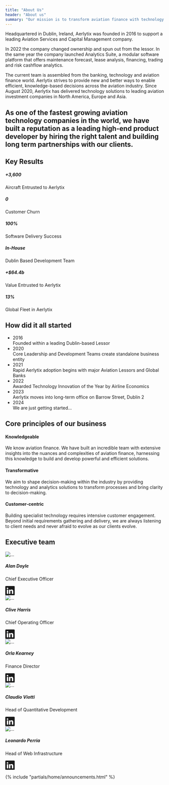 ```yaml
---
title: "About Us"
header: "About us"
summary: "Our mission is to transform aviation finance with technology and analytics."
---
```


<article class="pt-5 pb-5 mb-5">
    <div class="container">
        <div class="col-sm-6 col-lg-8 m-auto">
            <p>Headquartered in Dublin, Ireland, Aerlytix was founded in 2016 to support a leading Aviation Services and Capital Management company.</p>
            <p>In 2022 the company changed ownership and spun out from the lessor. In the same year the company launched Analytics Suite, a modular software platform that offers maintenance forecast, lease analysis, financing, trading and risk cashflow analytics.</p>
            <p>The current team is assembled from the banking, technology and aviation finance world. Aerlytix strives to provide new and better ways to enable efficient, knowledge-based decisions across the aviation industry. Since August 2020, Aerlytix has delivered technology solutions to leading aviation investment companies in North America, Europe and Asia.</p>
        </div>
    </div>
</article>

<article class="my-5 py-5">
    <div class="container">
            <h2 class="display-4">As one of the fastest growing aviation technology companies in the world, we have built a reputation as a leading high-end product developer by hiring the right talent and building long term partnerships with our clients.</h2>
    </div>
</article>

<article class="key-results my-5 py-5">
  <div class="container">
    <h2 class="display-3 fw-bold mb-5">Key Results</h2>
    <div class="row row-cols-1 row-cols-md-3 g-4" data-cues="slideInUp">
      <div class="col">
        <div class="card">
          <div class="card-body">
            <h5 class="display-4 fw-bold">+3,600</h5>
            <div class="text-uppercase">Aircraft Entrusted to Aerlytix</div>
          </div>
        </div>
      </div>
      <div class="col">
        <div class="card">
          <div class="card-body">
            <h5 class="display-4 fw-bold">0</h5>
            <div class="text-uppercase">Customer Churn</div>
          </div>
        </div>
      </div>
      <div class="col">
        <div class="card">
          <div class="card-body">
            <h5 class="display-4 fw-bold">100%</h5>
            <div class="text-uppercase">Software Delivery Success </div>
          </div>
        </div>
      </div>
      <div class="col">
        <div class="card">
          <div class="card-body">
            <h5 class="display-4 fw-bold">In-House</h5>
            <div class="text-uppercase">Dublin Based Development Team</div>
          </div>
        </div>
      </div>
      <div class="col">
        <div class="card">
          <div class="card-body">
            <h5 class="display-4 fw-bold">+$64.4b</h5>
            <div class="text-uppercase">Value Entrusted to Aerlytix</div>
          </div>
        </div>
      </div>
      <div class="col">
        <div class="card">
          <div class="card-body">
            <h5 class="display-4 fw-bold">13%</h5>
            <div class="text-uppercase">Global Fleet in Aerlytix</div>
          </div>
        </div>
      </div>
    </div>
  </div>
</article>

<article class="my-5 py-5">
  <div class="container">
    <h2 class="display-3 fw-bold mb-5">How did it all started</h2>
    <ul class="timeline" data-cues="slideInUp">
      <li class="timeline__item">
        <div class="timeline__date fw-bold"><span class="timeline__date-label">2016</span></div>
        <div class="timeline__date-reference">Founded within a leading Dublin-based Lessor</div>
      </li>
      <li class="timeline__item">
        <div class="timeline__date fw-bold"><span class="timeline__date-label">2020</span></div>
        <div class="timeline__date-reference">Core Leadership and Development Teams create standalone business entity</div>
      </li>
      <li class="timeline__item">
        <div class="timeline__date fw-bold"><span class="timeline__date-label">2021</span></div>
        <div class="timeline__date-reference">Rapid Aerlytix adoption begins with major Aviation Lessors and Global Banks</div>
      </li>
      <li class="timeline__item">
        <div class="timeline__date fw-bold"><span class="timeline__date-label">2022</span></div>
        <div class="timeline__date-reference">Awarded Technology Innovation of the Year by Airline Economics</div>
      </li>
      <li class="timeline__item">
        <div class="timeline__date fw-bold"><span class="timeline__date-label">2023</span></div>
        <div class="timeline__date-reference">Aerlytix moves into long-term office on Barrow Street, Dublin 2</div>
      </li>
      <li class="timeline__item">
        <div class="timeline__date fw-bold"><span class="timeline__date-label">2024</span></div>
        <div class="timeline__date-reference">We are just getting started...</div>
      </li>
    </ul>
  </div>
</article>

<article class="my-5 py-5">
<div class="container">

<h2 class="display-3 fw-bold mb-5">Core principles of our business</h2>
<div class="row row-cols-1 row-cols-md-3 g-4 mt-5" data-cues="slideInUp">
      <div class="col">
        <div class="card p-4 h-100">
          <h4 class="fw-bold pb-2">Knowledgeable</h4>
          <p>We know aviation finance. We have built an incredible team with extensive insights into the nuances and complexities of aviation finance, harnessing this knowledge to build and develop powerful and efficient solutions.</p>
        </div>
      </div>
      <div class="col">
        <div class="card p-4 h-100">
          <h4 class="fw-bold pb-2">Transformative</h4>
          <p>We aim to shape decision-making within the industry by providing technology and analytics solutions to transform processes and bring clarity to decision-making.</p>
        </div>
      </div>
      <div class="col">
        <div class="card p-4 h-100">
          <h4 class="fw-bold pb-2">Customer-centric</h4>
          <p>Building specialist technology requires intensive customer engagement. Beyond initial requirements gathering and delivery, we are always listening to client needs and never afraid to evolve as our clients evolve.</p>
        </div>
      </div>
    </div>
</div>
</article>

<article class="my-5 py-5">
  
  <div class="container">
  <h2 class="display-3 fw-bold mb-5">Executive team</h2>
    <div class="row row-cols-1 row-cols-md-5 g-4" data-cues="slideInUp">
      <div class="col">
        <div class="card h-100">
          <img src="/images/company/about-us/alan-doyle.jpeg" class="card-img-top" alt="...">
          <div class="card-body">
            <h5 class="card-title">Alan Doyle</h5>
            <p class="card-text">Chief Executive Officer</p>
            <a href="https://ie.linkedin.com/in/alan-doyle-56859b25" target="_blank">
                <svg xmlns="http://www.w3.org/2000/svg" width="1.85rem" height="1.85rem" fill="currentColor" class="bi bi-linkedin" viewBox="0 0 16 16">
  <path d="M0 1.146C0 .513.526 0 1.175 0h13.65C15.474 0 16 .513 16 1.146v13.708c0 .633-.526 1.146-1.175 1.146H1.175C.526 16 0 15.487 0 14.854V1.146zm4.943 12.248V6.169H2.542v7.225h2.401zm-1.2-8.212c.837 0 1.358-.554 1.358-1.248-.015-.709-.52-1.248-1.342-1.248-.822 0-1.359.54-1.359 1.248 0 .694.521 1.248 1.327 1.248h.016zm4.908 8.212V9.359c0-.216.016-.432.08-.586.173-.431.568-.878 1.232-.878.869 0 1.216.662 1.216 1.634v3.865h2.401V9.25c0-2.22-1.184-3.252-2.764-3.252-1.274 0-1.845.7-2.165 1.193v.025h-.016a5.54 5.54 0 0 1 .016-.025V6.169h-2.4c.03.678 0 7.225 0 7.225h2.4z"></path>
</svg></a>
          </div>
        </div>
      </div>
      <div class="col">
        <div class="card h-100">
          <img src="/images/company/about-us/clive.jpg" class="card-img-top" alt="...">
          <div class="card-body">
            <h5 class="card-title">Clive Harris</h5>
            <p class="card-text">Chief Operating Officer</p>
            <a href="https://ie.linkedin.com/in/clive-harris-bb1a4023" target="_blank">
                <svg xmlns="http://www.w3.org/2000/svg" width="1.85rem" height="1.85rem" fill="currentColor" class="bi bi-linkedin" viewBox="0 0 16 16">
  <path d="M0 1.146C0 .513.526 0 1.175 0h13.65C15.474 0 16 .513 16 1.146v13.708c0 .633-.526 1.146-1.175 1.146H1.175C.526 16 0 15.487 0 14.854V1.146zm4.943 12.248V6.169H2.542v7.225h2.401zm-1.2-8.212c.837 0 1.358-.554 1.358-1.248-.015-.709-.52-1.248-1.342-1.248-.822 0-1.359.54-1.359 1.248 0 .694.521 1.248 1.327 1.248h.016zm4.908 8.212V9.359c0-.216.016-.432.08-.586.173-.431.568-.878 1.232-.878.869 0 1.216.662 1.216 1.634v3.865h2.401V9.25c0-2.22-1.184-3.252-2.764-3.252-1.274 0-1.845.7-2.165 1.193v.025h-.016a5.54 5.54 0 0 1 .016-.025V6.169h-2.4c.03.678 0 7.225 0 7.225h2.4z"></path>
</svg></a>
          </div>
        </div>
      </div>
      <div class="col">
        <div class="card h-100">
          <img src="/images/company/about-us/orla-kearney.jpg" class="card-img-top" alt="...">
          <div class="card-body">
            <h5 class="card-title">Orla Kearney</h5>
            <p class="card-text">Finance Director</p>
            <a href="https://ie.linkedin.com/in/orla-kearney-b3613718" target="_blank">
                <svg xmlns="http://www.w3.org/2000/svg" width="1.85rem" height="1.85rem" fill="currentColor" class="bi bi-linkedin" viewBox="0 0 16 16">
  <path d="M0 1.146C0 .513.526 0 1.175 0h13.65C15.474 0 16 .513 16 1.146v13.708c0 .633-.526 1.146-1.175 1.146H1.175C.526 16 0 15.487 0 14.854V1.146zm4.943 12.248V6.169H2.542v7.225h2.401zm-1.2-8.212c.837 0 1.358-.554 1.358-1.248-.015-.709-.52-1.248-1.342-1.248-.822 0-1.359.54-1.359 1.248 0 .694.521 1.248 1.327 1.248h.016zm4.908 8.212V9.359c0-.216.016-.432.08-.586.173-.431.568-.878 1.232-.878.869 0 1.216.662 1.216 1.634v3.865h2.401V9.25c0-2.22-1.184-3.252-2.764-3.252-1.274 0-1.845.7-2.165 1.193v.025h-.016a5.54 5.54 0 0 1 .016-.025V6.169h-2.4c.03.678 0 7.225 0 7.225h2.4z"></path>
</svg></a>
          </div>
        </div>
      </div>
      <div class="col">
        <div class="card h-100">
          <img src="/images/company/about-us/claudio.jpg" class="card-img-top" alt="...">
          <div class="card-body">
            <h5 class="card-title">Claudio Viotti</h5>
            <p class="card-text">Head of Quantitative Development</p>
            <a href="https://ie.linkedin.com/in/claudio-viotti-a2900459" target="_blank">
                <svg xmlns="http://www.w3.org/2000/svg" width="1.85rem" height="1.85rem" fill="currentColor" class="bi bi-linkedin" viewBox="0 0 16 16">
  <path d="M0 1.146C0 .513.526 0 1.175 0h13.65C15.474 0 16 .513 16 1.146v13.708c0 .633-.526 1.146-1.175 1.146H1.175C.526 16 0 15.487 0 14.854V1.146zm4.943 12.248V6.169H2.542v7.225h2.401zm-1.2-8.212c.837 0 1.358-.554 1.358-1.248-.015-.709-.52-1.248-1.342-1.248-.822 0-1.359.54-1.359 1.248 0 .694.521 1.248 1.327 1.248h.016zm4.908 8.212V9.359c0-.216.016-.432.08-.586.173-.431.568-.878 1.232-.878.869 0 1.216.662 1.216 1.634v3.865h2.401V9.25c0-2.22-1.184-3.252-2.764-3.252-1.274 0-1.845.7-2.165 1.193v.025h-.016a5.54 5.54 0 0 1 .016-.025V6.169h-2.4c.03.678 0 7.225 0 7.225h2.4z"></path>
</svg></a>
          </div>
        </div>
      </div>
      <div class="col">
        <div class="card h-100">
          <img src="/images/company/about-us/leo-perria.jpg" class="card-img-top" alt="...">
          <div class="card-body">
            <h5 class="card-title">Leonardo Perria</h5>
            <p class="card-text">Head of Web Infrastructure</p>
            <a href="https://ie.linkedin.com/in/leonardo-perria" target="_blank">
                <svg xmlns="http://www.w3.org/2000/svg" width="1.85rem" height="1.85rem" fill="currentColor" class="bi bi-linkedin" viewBox="0 0 16 16">
  <path d="M0 1.146C0 .513.526 0 1.175 0h13.65C15.474 0 16 .513 16 1.146v13.708c0 .633-.526 1.146-1.175 1.146H1.175C.526 16 0 15.487 0 14.854V1.146zm4.943 12.248V6.169H2.542v7.225h2.401zm-1.2-8.212c.837 0 1.358-.554 1.358-1.248-.015-.709-.52-1.248-1.342-1.248-.822 0-1.359.54-1.359 1.248 0 .694.521 1.248 1.327 1.248h.016zm4.908 8.212V9.359c0-.216.016-.432.08-.586.173-.431.568-.878 1.232-.878.869 0 1.216.662 1.216 1.634v3.865h2.401V9.25c0-2.22-1.184-3.252-2.764-3.252-1.274 0-1.845.7-2.165 1.193v.025h-.016a5.54 5.54 0 0 1 .016-.025V6.169h-2.4c.03.678 0 7.225 0 7.225h2.4z"></path>
</svg></a>
          </div>
        </div>
      </div>
    </div>
  </div>

</article>

{% include "partials/home/announcements.html" %}
